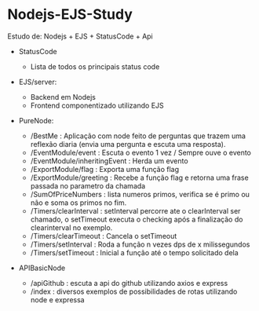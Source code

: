 # Nodejs-EJS-Study

Estudo de: Nodejs + EJS + StatusCode + Api

* StatusCode
    - Lista de todos os principais status code
  
* EJS/server: 
    - Backend em Nodejs
    - Frontend componentizado utilizando EJS

* PureNode:
    - /BestMe : Aplicação com node feito de perguntas que trazem uma reflexão diaria (envia uma pergunta e escuta uma resposta).
    - /EventModule/event : Escuta o evento 1 vez / Sempre ouve o evento
    - /EventModule/inheritingEvent : Herda um evento
    - /ExportModule/flag : Exporta uma função flag
    - /ExportModule/greeting : Recebe a função flag e retorna uma frase passada no parametro da chamada
    - /SumOfPriceNumbers : lista numeros primos, verifica se é primo ou não e soma os primos no fim.
    - /Timers/clearInterval : setInterval percorre ate o clearInterval ser chamado, o setTimeout executa o checking após a finalização do clearinterval no exemplo.
    - /Timers/clearTimeout : Cancela o setTimeout
    - /Timers/setInterval : Roda a função n vezes dps de x milissegundos
    - /Timers/setTimeout : Inicial a função até o tempo solicitado dela
    
* APIBasicNode
    - /apiGithub : escuta a api do github utilizando axios e express
    - /index : diversos exemplos de possibilidades de rotas utilizando node e expressa



